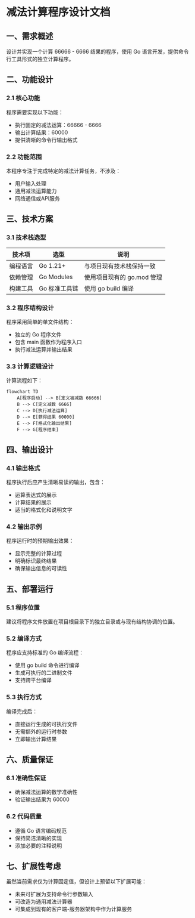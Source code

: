 # 减法计算程序设计文档

## 一、需求概述

设计并实现一个计算 66666 - 6666 结果的程序，使用 Go 语言开发，提供命令行工具形式的独立计算程序。

## 二、功能设计

### 2.1 核心功能

程序需要实现以下功能：
- 执行固定的减法运算：66666 - 6666
- 输出计算结果：60000
- 提供清晰的命令行输出格式

### 2.2 功能范围

本程序专注于完成特定的减法计算任务，不涉及：
- 用户输入处理
- 通用减法运算能力
- 网络通信或API服务

## 三、技术方案

### 3.1 技术栈选型

| 技术项 | 选型 | 说明 |
|--------|------|------|
| 编程语言 | Go 1.21+ | 与项目现有技术栈保持一致 |
| 依赖管理 | Go Modules | 使用项目现有的 go.mod 管理 |
| 构建工具 | Go 标准工具链 | 使用 go build 编译 |

### 3.2 程序结构设计

程序采用简单的单文件结构：
- 独立的 Go 程序文件
- 包含 main 函数作为程序入口
- 执行减法运算并输出结果

### 3.3 计算逻辑设计

计算流程如下：

```mermaid
flowchart TD
    A[程序启动] --> B[定义被减数 66666]
    B --> C[定义减数 6666]
    C --> D[执行减法运算]
    D --> E[获得结果 60000]
    E --> F[格式化输出结果]
    F --> G[程序结束]
```

## 四、输出设计

### 4.1 输出格式

程序执行后应产生清晰易读的输出，包含：
- 运算表达式的展示
- 计算结果的展示
- 适当的格式化和说明文字

### 4.2 输出示例

程序运行时的预期输出效果：
- 显示完整的计算过程
- 明确标识最终结果
- 确保输出信息的可读性

## 五、部署运行

### 5.1 程序位置

建议将程序文件放置在项目根目录下的独立目录或与现有结构协调的位置。

### 5.2 编译方式

程序应支持标准的 Go 编译流程：
- 使用 go build 命令进行编译
- 生成可执行的二进制文件
- 支持跨平台编译

### 5.3 执行方式

编译完成后：
- 直接运行生成的可执行文件
- 无需额外的运行时参数
- 立即输出计算结果

## 六、质量保证

### 6.1 准确性保证

- 确保减法运算的数学准确性
- 验证输出结果为 60000

### 6.2 代码质量

- 遵循 Go 语言编码规范
- 保持简洁清晰的实现
- 添加必要的注释说明

## 七、扩展性考虑

虽然当前需求仅为计算固定值，但设计上预留以下扩展可能：
- 未来可扩展为支持命令行参数输入
- 可改造为通用减法计算器
- 可集成到现有的客户端-服务器架构中作为计算服务

